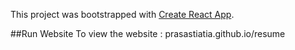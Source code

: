 This project was bootstrapped with [Create React App](https://github.com/facebook/create-react-app).

##Run Website 
To view the website : prasastiatia.github.io/resume
